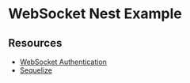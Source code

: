 # WebSocket Nest Example

## Resources

- [WebSocket Authentication](https://www.youtube.com/watch?v=6xeeLKlVSAc)
- [Sequelize](https://docs.nestjs.com/techniques/database#sequelize-integration)
